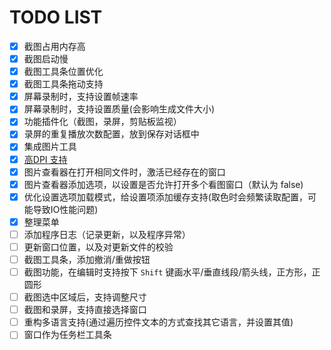 # TODO LIST

- [x] 截图占用内存高
- [x] 截图启动慢
- [x] 截图工具条位置优化
- [x] 截图工具条拖动支持
- [x] 屏幕录制时，支持设置帧速率
- [x] 屏幕录制时，支持设置质量(会影响生成文件大小)
- [x] 功能插件化（截图，录屏，剪贴板监视）
- [x] 录屏的重复播放次数配置，放到保存对话框中
- [x] 集成图片工具
- [x] [高DPI 支持][highdpi]
- [x] 图片查看器在打开相同文件时，激活已经存在的窗口
- [x] 图片查看器添加选项，以设置是否允许打开多个看图窗口（默认为 false)
- [x] 优化设置选项加载模式，给设置项添加缓存支持(取色时会频繁读取配置，可能导致IO性能问题)
- [x] 整理菜单
- [ ] 添加程序日志（记录更新，以及程序异常）
- [ ] 更新窗口位置，以及对更新文件的校验
- [ ] 截图工具条，添加撤消/重做按钮
- [ ] 截图功能，在编辑时支持按下 `Shift` 键画水平/垂直线段/箭头线，正方形，正圆形
- [ ] 截图选中区域后，支持调整尺寸
- [ ] 截图和录屏，支持直接选择窗口
- [ ] 重构多语言支持(通过遍历控件文本的方式查找其它语言，并设置其值)
- [ ] 窗口作为任务栏工具条

[highdpi]: https://docs.microsoft.com/zh-cn/dotnet/framework/winforms/automatic-scaling-in-windows-forms
